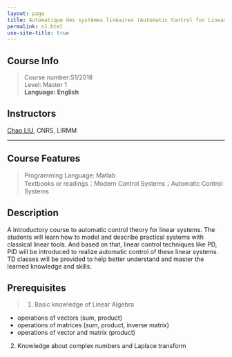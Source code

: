 ```yaml
---
layout: page
title: Automatique des systèmes linéaires (Automatic Control for Linear Systems)
permalink: s1.html
use-site-title: true
---
```


## Course Info
> Course number:S1/2018<br/>
Level: Master 1<br/>
**Language: English**

## Instructors

[Chao LIU](https://www.lirmm.fr/~liu/index.html/), CNRS, LIRMM

---

## Course Features
> Programming Language: Matlab<br/>
Textbooks or readings：Modern Control Systems；Automatic Control Systems

## Description

A introductory course to automatic control theory for linear systems. The students will learn how to model and describe practical systems with classical linear tools. And based on that, linear control techniques like PD, PID will be introduced to realize automatic control of these linear systems. TD classes will be provided to help better understand and master the learned knowledge and skills.

## Prerequisites

> 1. Basic knowledge of Linear Algebra
- operations of vectors (sum, product)
- operations of matrices (sum, product, inverse matrix)
- operations of vector and matrix (product)
2. Knowledge about complex numbers and Laplace transform